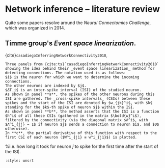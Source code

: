 # Network inference – literature review


Quite some papers resolve around the _Neural Connectomics Challenge_, which was organized in 2014. 


## Timme group's _Event space linearization_.

{cite}`casadiegoInferringNetworkConnectivity2018`,



```{figure} images/event_space_linearization.png
Three panels from {cite:ts}`casadiegoInferringNetworkConnectivity2018` showing the idea behind their _event space linearization_ method for detecting connections. The notation used is as follows: 
$i$ is the neuron for which we want to determine the incoming connections.
The other neurons are indexed by $j$.
$ΔT_i$ is an inter-spike interval (ISI) of the studied neuron.
As shown in panel **a**, the spikes of the other neurons during this ISI are gathered. The _cross-spike intervals_ (CSIs) between these spikes and the start of the ISI are denoted by $w_{jk}^i$, with $k$ standing for the $k$-th spike of neuron $j$ within the ISI.
As shown in panel **b**, the method asserts that the ISI is a function $h^i$ of all these CSIs (gathered in the matrix $\bold{w}^i$), filtered by the connectivity (via the diagonal matrix $Λ^i$, with $Λ^i_{jj} = 1$ if neuron $j$ sends a connection to neuron $i$, and $0$ otherwise).
In **c**, the partial derivative of this function with respect to the first CSI of each neuron ($W^i_{j1} ≡ w^i_{j1}$) is plotted.
```
%i.e. how long it took for neuron $j$ to spike for the first time after the start of the ISI).

```{bibliography}
:style: unsrt
```
